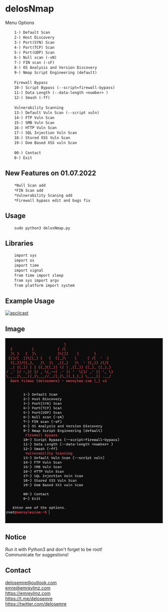 # delosNmap


Menu Options

        1-) Default Scan
        2-) Host Discovery
        3-) Port(SYN) Scan
        4-) Port(TCP) Scan
        5-) Port(UDP) Scan
        6-) Null scan (-sN)
        7-) FIN scan (-sF)
        8-) OS Analysis and Version Discovery
        9-) Nmap Script Engineering (default)
        
        Firewall Bypass
        10-) Script Bypass (--script=firewall-bypass)
        11-) Data Length (--data-length <number> )
        12-) Smash (-ff)

        Vulnerability Scanning
        13-) Default Vuln Scan (--script vuln)
        14-) FTP Vuln Scan
        15-) SMB Vuln Scan
        16-) HTTP Vuln Scan
        17-) SQL Injection Vuln Scan
        18-) Stored XSS Vuln Scan
        19-) Dom Based XSS vuln Scan

        00-) Contact
        0-) Exit
       
## New Features on 01.07.2022
        *Null Scan add
        *FIN Scan add
        *Vulnerability Scaning add
        *Firewall bypass edit and bugs fix
## Usage
        sudo python3 delosNmap.py
        
## Libraries
        import sys
        import os
        import time
        import signal
        from time import sleep
        from sys import argv
        from platform import system

## Example Usage
[![asciicast](https://asciinema.org/a/TvecD1aJyaY1zdWwPUwlsOOQO.svg)](https://asciinema.org/a/TvecD1aJyaY1zdWwPUwlsOOQO)

## Image

![image](https://raw.githubusercontent.com/delosemre/resimler/master/delosnmapmain.PNG)

## Notice

Run it with Python3 and don't forget to be root! <br>
Communicate for suggestions!

## Contact
delosemre@outlook.com <br>
emre@emreylmz.com <br>
https://emreylmz.com <br>
https://t.me/delosemre <br> 
https://twitter.com/delosemre
